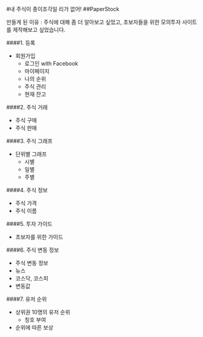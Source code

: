 #내 주식이 종이조각일 리가 없어!
##PaperStock

만들게 된 이유 : 주식에 대해 좀 더 알아보고 싶었고, 초보자들을 위한 모의투자 사이트를 제작해보고 싶었습니다.


####1. 등록
  - 회원가입
    - 로그인 with Facebook
    - 마이페이지
    - 나의 순위
    - 주식 관리
    - 현재 잔고
		  
####2. 주식 거래
  - 주식 구매
  - 주식 판매
		      
####3. 주식 그래프
  - 단위별 그래프
    - 시별
    - 일별
    - 주별
				    
####4. 주식 정보
  - 주식 가격
  - 주식 이름
					
####5. 투자 가이드
  - 초보자를 위한 가이드
					  
####6. 주식 변동 정보
  - 주식 변동 정보
  - 뉴스
  - 코스닥, 코스피
  - 변동값

####7. 유저 순위
  - 상위권 10명의 유저 순위
    - 칭호 부여
  - 순위에 따른 보상
